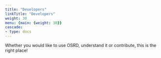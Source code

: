```yaml
---
title: "Developers"
linkTitle: "Developers"
weight: 30
menu: {main: {weight: 30}}
cascade:
- type: docs
---
```


Whether you would like to use OSRD, understand it or contribute, this is the right place!
